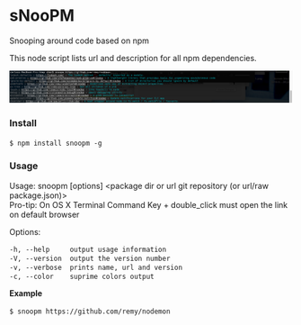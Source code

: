 # sNooPM

Snooping around code based on npm

This node script lists url and description for all npm dependencies.

![Alt vmware](https://github.com/carvilsi/snoopm/raw/master/img.png)

### Install

 `$ npm install snoopm -g`


### Usage

Usage: snoopm [options] <package dir or url git repository (or url/raw package.json)>  
 Pro-tip: On OS X Terminal Command Key + double_click must open the link on default browser

  Options:

    -h, --help     output usage information
    -V, --version  output the version number
    -v, --verbose  prints name, url and version
    -c, --color    suprime colors output

**Example**

`$ snoopm https://github.com/remy/nodemon`
